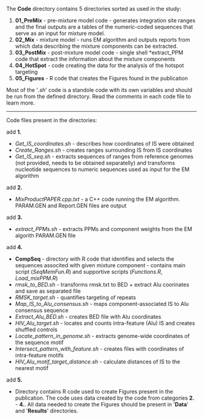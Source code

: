 The **Code** directory contains 5 directories sorted as used in the study:
 1. **01_PreMix** - pre-mixture model code - generates integration site ranges and the final outputs are a tables of the numeric-coded sequences that serve as an input for mixture model.
 2. **02_Mix** - mixture model - runs EM algorithm and outputs reports from which data describing the mixture components can be extracted.
 3. **03_PostMix** - post-mixture model code - single shell *extract_PPM code that extract the information about the mixture components
 4. **04_HotSpot** - code creating the data for the analysis of the hotspot targeting
 5. **05_Figures** - R code that creates the Figures found in the publication

Most of the '*.sh*' code is a standole code with its own variables and should be run from the defined directory. Read the comments in each code file to learn more.

---

Code files present in the directories:

add **1.**
 - *Get_IS_coordinates.sh* - describes how coordinates of IS were obtained
 - *Create_Ranges.sh* - creates ranges surrounding IS from IS coordinates
 - *Get_IS_seq.sh* - extracts sequences of ranges from reference genomes (not provided, needs to be obtained separatelly) and transforms nucleotide sequences to numeric sequences used as input for the EM algorithm

add **2.**
 - *MixProductPAPER.cpp.txt* - a C++ code running the EM algorithm. PARAM.GEN and Report.GEN files are output

add **3.**
 - *extract_PPMs.sh* - extracts PPMs and component weights from the EM algorith PARAM.GEN file

add **4.**
 - **CompSeq** - directory with R code that identifies and selects the sequences associted with given mixture component
	       - contains main script (*SeqMemFun.R*) and supportive scripts (*Functions.R*, *Load_mixPPM.R*)
 - *rmsk_to_BED.sh* - transforms rmsk.txt to BED + extract Alu coorinates and save as separated file
 - *RMSK_target.sh* - quantifies targeting of repeats
 - *Map_IS_to_Alu_consensus.sh* - maps component-associated IS to Alu consensus sequence
 - *Extract_Alu_BED.sh* - creates BED file with Alu coordinates
 - *HIV_Alu_target.sh* - locates and counts intra-feature (Alu) IS and creates shuffled controls
 - *Locate_pattern_in_genome.sh* - extracts genome-wide coordinates of the sequence motif
 - *Intersect_pattern_with_feature.sh* - creates files with coordinates of intra-feature motifs
 - *HIV_Alu_motif_target_distance.sh* - calculate distances of IS to the nearest motif

add **5.**
- Directory contains R code used to create Figures present in the publication. The code uses data created by the code from categories **2.** - **4.**. All data needed to create the Figures should be present in '**Data**' and '**Results**' directories.
